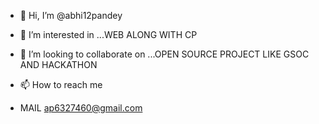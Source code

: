 - 👋 Hi, I’m @abhi12pandey
- 👀 I’m interested in ...WEB ALONG WITH CP

- 💞️ I’m looking to collaborate on ...OPEN SOURCE PROJECT LIKE GSOC AND HACKATHON
- 📫 How to reach me
- MAIL ap6327460@gmail.com

<!---
abhi12pandey/abhi12pandey is a ✨ special ✨ repository because its `README.md` (this file) appears on your GitHub profile.
You can click the Preview link to take a look at your changes.
--->
